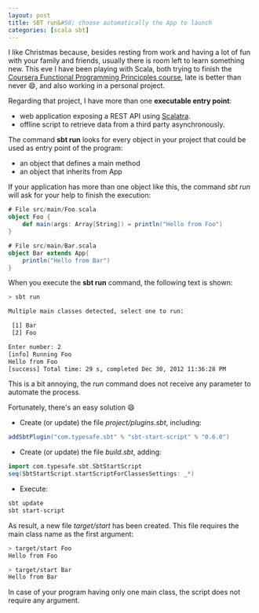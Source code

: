```yaml
---
layout: post
title: SBT run&#58; choose automatically the App to launch
categories: [scala sbt]
---
```


I like Christmas because, besides resting from work and having a lot of fun with your family and friends, usually there is room left to learn something new. This eve I have been playing with Scala, both trying to finish the [Coursera Functional Programming Princicples course](https://class.coursera.org/progfun-2012-001/auth/auth_redirector?type=login&subtype=normal), late is better than never :smile:, and also working in a personal project.

Regarding that project, I have more than one **executable entry point**:

- web application exposing a REST API using [Scalatra](http://www.scalatra.org/).
- offline script to retrieve data from a third party asynchronously.

The command **sbt run** looks for every object in your project that could be used as entry point of the program:

- an object that defines a main method
- an object that inherits from App

If your application has more than one object like this, the command *sbt run* will ask for your help to finish the execution:

```scala
# File src/main/Foo.scala
object Foo {
    def main(args: Array[String]) = println("Hello from Foo")
}

# File src/main/Bar.scala
object Bar extends App{
    println("Hello from Bar")
}

```

When you execute the **sbt run** command, the following text is shown:
```bash
> sbt run

Multiple main classes detected, select one to run:

 [1] Bar
 [2] Foo

Enter number: 2
[info] Running Foo
Hello from Foo
[success] Total time: 29 s, completed Dec 30, 2012 11:36:28 PM
```

This is a bit annoying, the *run* command does not receive any parameter to automate the process.

Fortunately, there's an easy solution :smile:

* Create (or update) the file *project/plugins.sbt*, including:

```scala
addSbtPlugin("com.typesafe.sbt" % "sbt-start-script" % "0.6.0")
```

* Create (or update) the file *build.sbt*, adding:

```scala
import com.typesafe.sbt.SbtStartScript
seq(SbtStartScript.startScriptForClassesSettings: _*)
```

* Execute:

```bash
sbt update
sbt start-script
```

As result, a new file *target/start* has been created. This file requires the main class name as the first argument:

```bash
> target/start Foo
Hello from Foo

> target/start Bar
Hello from Bar
```

In case of your program having only one main class, the script does not require any argument.